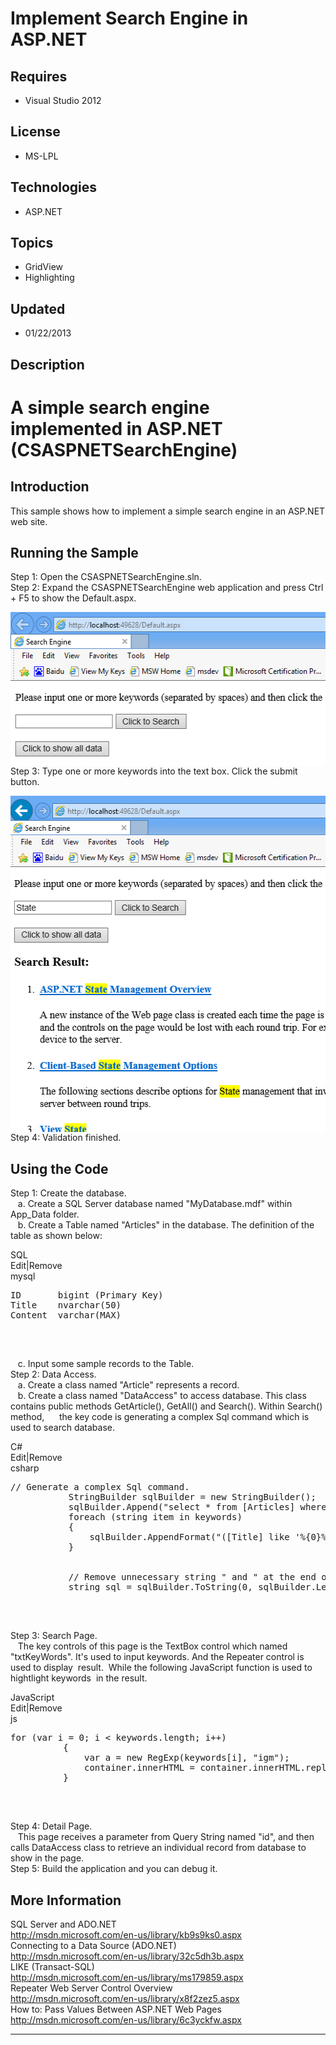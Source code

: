 # Implement Search Engine in ASP.NET
## Requires
- Visual Studio 2012
## License
- MS-LPL
## Technologies
- ASP.NET
## Topics
- GridView
- Highlighting
## Updated
- 01/22/2013
## Description

<h1>A simple search engine implemented in ASP.NET (CSASPNETSearchEngine)</h1>
<h2>Introduction</h2>
<p class="MsoNormal">This sample shows how to implement a simple search engine in an ASP.NET web site.<span style="">
</span></p>
<h2>Running the Sample</h2>
<p class="MsoNormal">Step 1: Open the CSASPNETSearchEngine.sln.<br>
Step 2: Expand the CSASPNETSearchEngine web application and press Ctrl &#43; F5 to show the Default.aspx.</p>
<p class="MsoNormal"><span style=""><img src="75066-image.png" alt="" width="521" height="246" align="middle">
</span><br>
Step 3: <span style="">Type one or more keywords into the text box.</span> <span style="">
Click the submit button.</span></p>
<p class="MsoNormal"><span style=""><img src="75067-image.png" alt="" width="519" height="538" align="middle">
</span><br>
Step 4: Validation finished.</p>
<h2>Using the Code</h2>
<p class="MsoNormal">Step 1: Create the database.<span style=""><br>
</span><span style="">&nbsp;&nbsp; </span>a. Create a SQL Server database named &quot;MyDatabase.mdf&quot; within App_Data folder.<span style=""><br>
</span><span style="">&nbsp;&nbsp; </span>b. Create a Table named &quot;Articles&quot; in the database. The definition of the table as shown below:<span style="">
</span></p>
<div class="scriptcode">
<div class="pluginEditHolder" pluginCommand="mceScriptCode">
<div class="title"><span>SQL</span></div>
<div class="pluginLinkHolder"><span class="pluginEditHolderLink">Edit</span>|<span class="pluginRemoveHolderLink">Remove</span>
</div>
<span class="hidden">mysql</span>

<pre id="codePreview" class="mysql">
ID&nbsp;&nbsp;&nbsp;&nbsp;&nbsp;&nbsp; bigint (Primary Key)
Title&nbsp;&nbsp;&nbsp; nvarchar(50)
Content&nbsp; varchar(MAX)

</pre>
</div>
</div>
<div class="endscriptcode">&nbsp;</div>
<p class="MsoNormal"><span style="">&nbsp;&nbsp; </span>c. Input some sample records to the Table.<span style=""><br>
</span>Step 2: Data Access.<span style=""><br>
</span><span style="">&nbsp;&nbsp; </span>a. Create a class named &quot;Article&quot; represents a record.<span style=""><br>
</span><span style="">&nbsp;&nbsp; </span>b. Create a class named &quot;DataAccess&quot; to access database. This class contains public methods GetArticle(), GetAll() and Search(). Within Search() method,<span style="">&nbsp;&nbsp;&nbsp;&nbsp;&nbsp;
</span>the key code is generating a complex Sql command which is used to search database.<span style="">
</span></p>
<div class="scriptcode">
<div class="pluginEditHolder" pluginCommand="mceScriptCode">
<div class="title"><span>C#</span></div>
<div class="pluginLinkHolder"><span class="pluginEditHolderLink">Edit</span>|<span class="pluginRemoveHolderLink">Remove</span>
</div>
<span class="hidden">csharp</span>

<pre id="codePreview" class="csharp">
// Generate a complex Sql command.
&nbsp;&nbsp;&nbsp;&nbsp;&nbsp;&nbsp;&nbsp;&nbsp;&nbsp;&nbsp; StringBuilder sqlBuilder = new StringBuilder();
&nbsp;&nbsp;&nbsp;&nbsp;&nbsp;&nbsp;&nbsp;&nbsp;&nbsp;&nbsp; sqlBuilder.Append(&quot;select * from [Articles] where &quot;);
&nbsp;&nbsp;&nbsp;&nbsp;&nbsp;&nbsp;&nbsp;&nbsp;&nbsp;&nbsp; foreach (string item in keywords)
&nbsp;&nbsp;&nbsp;&nbsp;&nbsp;&nbsp;&nbsp;&nbsp;&nbsp;&nbsp; {
&nbsp;&nbsp;&nbsp;&nbsp;&nbsp;&nbsp;&nbsp;&nbsp;&nbsp;&nbsp;&nbsp;&nbsp;&nbsp;&nbsp; sqlBuilder.AppendFormat(&quot;([Title] like '%{0}%' or [Content] like '%{0}%') and &quot;, item);
&nbsp;&nbsp;&nbsp;&nbsp;&nbsp;&nbsp;&nbsp;&nbsp;&nbsp;&nbsp; }


&nbsp;&nbsp;&nbsp;&nbsp; &nbsp;&nbsp;&nbsp;&nbsp;&nbsp;&nbsp;// Remove unnecessary string &quot; and &quot; at the end of the command.
&nbsp;&nbsp;&nbsp;&nbsp;&nbsp;&nbsp;&nbsp;&nbsp;&nbsp;&nbsp; string sql = sqlBuilder.ToString(0, sqlBuilder.Length - 5);

</pre>
</div>
</div>
<div class="endscriptcode">&nbsp;</div>
<p class="MsoNormal">Step 3: Search Page.<span style=""><br>
</span><span style="">&nbsp;&nbsp; </span>The key controls of this page is the TextBox control which named &quot;txtKeyWords&quot;. It&#39;s used to input keywords. And the Repeater control is used to display
<span style="">&nbsp;</span>result.<span style="">&nbsp; While the following</span> JavaScript function is used to hightlight keywords<span style="">&nbsp;
</span>in the result.<span style=""> </span></p>
<div class="scriptcode">
<div class="pluginEditHolder" pluginCommand="mceScriptCode">
<div class="title"><span>JavaScript</span></div>
<div class="pluginLinkHolder"><span class="pluginEditHolderLink">Edit</span>|<span class="pluginRemoveHolderLink">Remove</span>
</div>
<span class="hidden">js</span>

<pre id="codePreview" class="js">
for (var i = 0; i &lt; keywords.length; i&#43;&#43;)
&nbsp;&nbsp;&nbsp;&nbsp;&nbsp;&nbsp;&nbsp;&nbsp;&nbsp; {
&nbsp;&nbsp;&nbsp;&nbsp;&nbsp;&nbsp;&nbsp;&nbsp;&nbsp;&nbsp;&nbsp;&nbsp;&nbsp; var a = new RegExp(keywords[i], &quot;igm&quot;);
&nbsp;&nbsp;&nbsp;&nbsp;&nbsp;&nbsp;&nbsp;&nbsp;&nbsp;&nbsp;&nbsp;&nbsp;&nbsp; container.innerHTML = container.innerHTML.replace(a, &quot;<span style="background:#FF0">&quot; &#43; keywords[i] &#43; &quot;</span>&quot;);
&nbsp;&nbsp;&nbsp;&nbsp;&nbsp;&nbsp;&nbsp;&nbsp;&nbsp; }

</pre>
</div>
</div>
<div class="endscriptcode">&nbsp;</div>
<p class="MsoNormal">Step 4: Detail Page.<span style=""><br>
</span><span style="">&nbsp;&nbsp; </span>This page receives a parameter from Query String named &quot;id&quot;, and then calls DataAccess class to retrieve an individual record from database to show in the page.<br>
Step <span style="">5</span>: Build the application and you can debug it.</p>
<h2>More Information</h2>
<p class="MsoNormal">SQL Server and ADO.NET<span style=""><br>
</span><a href="http://msdn.microsoft.com/en-us/library/kb9s9ks0.aspx">http://msdn.microsoft.com/en-us/library/kb9s9ks0.aspx</a><span style=""><br>
</span>Connecting to a Data Source (ADO.NET)<span style=""><br>
</span><a href="http://msdn.microsoft.com/en-us/library/32c5dh3b.aspx">http://msdn.microsoft.com/en-us/library/32c5dh3b.aspx</a><span style=""><br>
</span>LIKE (Transact-SQL)<span style=""><br>
</span><a href="http://msdn.microsoft.com/en-us/library/ms179859.aspx">http://msdn.microsoft.com/en-us/library/ms179859.aspx</a><span style=""><br>
</span>Repeater Web Server Control Overview<span style=""><br>
</span><a href="http://msdn.microsoft.com/en-us/library/x8f2zez5.aspx">http://msdn.microsoft.com/en-us/library/x8f2zez5.aspx</a><span style=""><br>
</span>How to: Pass Values Between ASP.NET Web Pages<span style=""><br>
</span><a href="http://msdn.microsoft.com/en-us/library/6c3yckfw.aspx">http://msdn.microsoft.com/en-us/library/6c3yckfw.aspx</a><span style="">
</span></p>
<hr>
<div><a href="http://go.microsoft.com/?linkid=9759640" style="margin-top:3px"><img alt="" src="http://bit.ly/onecodelogo">
</a></div>
